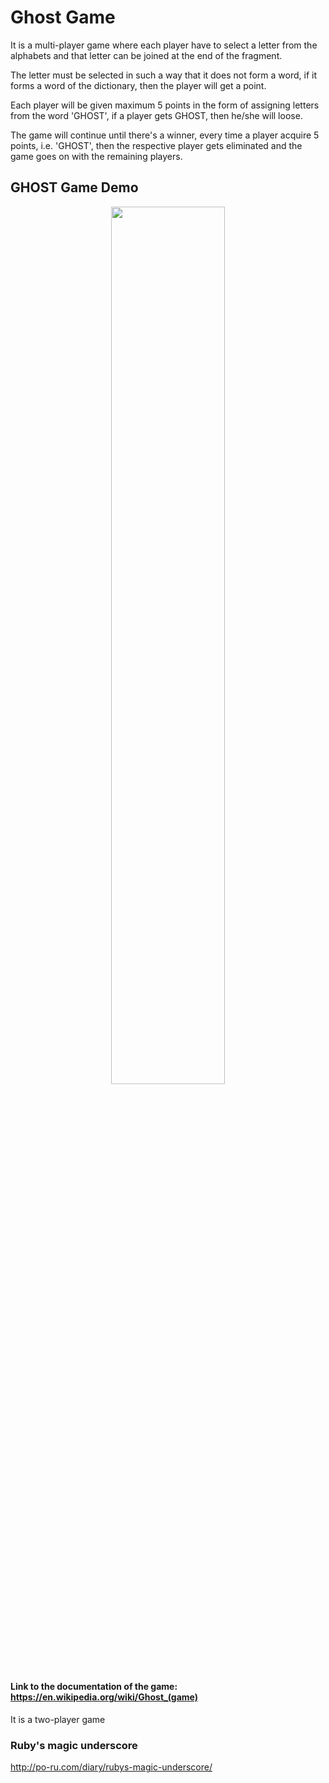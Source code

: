 # Ghost Game
It is a multi-player game where each player have to select a letter from the alphabets and that letter can be joined at the end of the fragment.

The letter must be selected in such a way that it does not form a word, if it forms a word of the dictionary, then the player will get a point.

Each player will be given maximum 5 points in the form of assigning letters from the word 'GHOST', if a player gets GHOST, then he/she will loose.

The game will continue until there's a winner, every time a player acquire 5 points, i.e. 'GHOST', then the respective player gets eliminated and the game goes on with the remaining players.

## GHOST Game Demo

<p align="center"><img width=60% src="https://github.com/Priya67/GhostGame/blob/master/public/ghost1.gif"></p>

#### Link to the documentation of the game: https://en.wikipedia.org/wiki/Ghost_(game)

It is a two-player game
### Ruby's magic underscore
http://po-ru.com/diary/rubys-magic-underscore/
